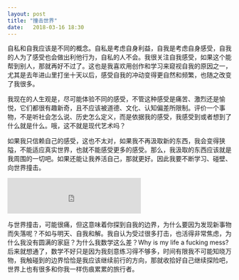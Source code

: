 ```yaml
---
layout: post
title: "撞击世界"
date:   2018-03-16 18:30
---
```


自私和自我应该是不同的概念。自私是考虑自身利益，自我是考虑自身感受，自我的人为了感受也会做出利他行为，自私的人不会。我很关注自我感受，如果这个能帮到别人，那就再好不过了。这也是我喜欢用创作和学习来窥视自我的原因之一，尤其是去年进山里打坐十天以后，感受自我的冲动变得更自然和频繁，也随之改变了我很多。

我现在的人生观是，尽可能体验不同的感受，不管这种感受是痛苦、激烈还是愉悦，它们都很有趣新奇，且不应该被道德、文化、认知偏差所限制。评价一个事物，不是听社会怎么说、历史怎么定义，而是依据我的感受，我感受到或者想到了什么就是什么。哦，这不就是现代艺术吗？

如果我只信赖自己的感受，这也不太对，如果我不再汲取新的东西，我会变得狭隘，不能适应真实世界，也就不能感受更多的感受。那么，我汲取的东西应该就是我周围的一切吧。如果还能让我养活自己，那就更好。因此我要不断学习、碰壁、向世界撞击。

<iframe src="https://open.spotify.com/embed/track/6BYUOBZzEVCQjoHLNZiqNw" width="300" height="80" frameborder="0" allowtransparency="true" allow="encrypted-media"></iframe>

与世界撞击，可能很痛，但这意味着你探到自我的边界，为什么要因为发现新事物而失落呢？不如与明天、自我和解。我自认为受过很多打击，也活得非常焦虑，为什么我没有圆满的家庭？为什么我数学这么差？Why is my life a fucking mess? 后来就想通了，数学不好只是因为我刻意练习得不够多，时间有限我不可能知晓万物，我触碰到的边界恰恰是我应该继续前行的方向，那就收拾好自己继续探险吧，世界上也有很多和你我一样伤痕累累的旅行者。
